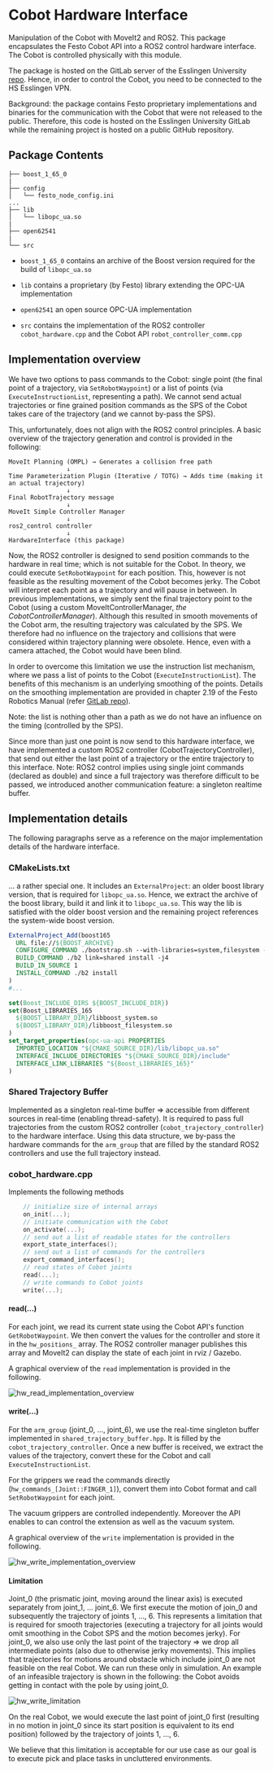 # Cobot Hardware Interface

Manipulation of the Cobot with MoveIt2 and ROS2. This package encapsulates the Festo Cobot API into a ROS2 control hardware interface. The Cobot is controlled physically with this module.

The package is hosted on the GitLab server of the Esslingen University [repo](https://gitlab.hs-esslingen.de/rharbach/cobot_hardware). Hence, in order to control the Cobot, you need to be connected to the HS Esslingen VPN. 


Background: the package contains Festo proprietary implementations and binaries for the communication with the Cobot that were not released to the public. Therefore, this code is hosted on the Esslingen University GitLab while the remaining project is hosted on a public GitHub repository.

## Package Contents
```text
├── boost_1_65_0
|
├── config
│   └── festo_node_config.ini
...
├── lib
│   └── libopc_ua.so
|
├── open62541
|
└── src

```

* ```boost_1_65_0``` contains an archive of the Boost version required for the build of ```libopc_ua.so```

* ```lib``` contains a proprietary (by Festo) library extending the OPC-UA implementation

* ```open62541``` an open source OPC-UA implementation

* ```src``` contains the implementation of the ROS2 controller ```cobot_hardware.cpp``` and the Cobot API ```robot_controller_comm.cpp```



## Implementation overview

We have two options to pass commands to the Cobot: single point (the final point of a trajectory, via ```SetRobotWaypoint```) or a list of points (via ```ExecuteInstructionList```, representing a path). We cannot send actual trajectories or fine grained position commands as the SPS of the Cobot takes care of the trajectory (and we cannot by-pass the SPS).

This, unfortunately, does not align with the ROS2 control principles. A basic overview of the trajectory generation and control is provided in the following:
```text
MoveIt Planning (OMPL) → Generates a collision free path
                ↓
Time Parameterization Plugin (Iterative / TOTG) → Adds time (making it an actual trajectory)
                ↓
Final RobotTrajectory message
                ↓
MoveIt Simple Controller Manager
                ↓
ros2_control controller
                ↓
HardwareInterface (this package)
```
Now, the ROS2 controller is designed to send position commands to the hardware in real time; which is not suitable for the Cobot. In theory, we could execute ```SetRobotWaypoint``` for each position. This, however is not feasible as the resulting movement of the Cobot becomes jerky. The Cobot will interpret each point as a trajectory and will pause in between.
In previous implementations, we simply sent the final trajectory point to the Cobot (using a custom MoveItControllerManager, *the CobotControllerManager*). Although this resulted in smooth movements of the Cobot arm, the resulting trajectory was calculated by the SPS. We therefore had no influence on the trajectory and collisions that were considered within trajectory planning were obsolete. Hence, even with a camera attached, the Cobot would have been blind.

In order to overcome this limitation we use the instruction list mechanism, where we pass a list of points to the Cobot (```ExecuteInstructionList```). The benefits of this mechanism is an underlying smoothing of the points. Details on the smoothing implementation are provided in chapter 2.19 of the Festo Robotics Manual (refer [GitLab repo](https://gitlab.hs-esslingen.de/rharbach/cobot_hardware)).

Note: the list is nothing other than a path as we do not have an influence on the timing (controlled by the SPS).

Since more than just one point is now send to this hardware interface, we have implemented a custom ROS2 controller (CobotTrajectoryController), that send out either the last point of a trajectory or the entire trajectory to this interface.
Note: ROS2 control implies using single joint commands (declared as double) and since a full trajectory was therefore difficult to be passed, we introduced another communication feature: a singleton realtime buffer.



## Implementation details

The following paragraphs serve as a reference on the major implementation details of the hardware interface.

### CMakeLists.txt

... a rather special one. It includes an `ExternalProject`: an older boost library version, that is required for `libopc_ua.so`. Hence, we extract the archive of the boost library, build it and link it to `libopc_ua.so`. This way the lib is satisfied with the older boost version and the remaining project references the system-wide boost version.

```cmake
ExternalProject_Add(boost165
  URL file://${BOOST_ARCHIVE}
  CONFIGURE_COMMAND ./bootstrap.sh --with-libraries=system,filesystem --prefix=${BOOST_INSTALL_DIR}
  BUILD_COMMAND ./b2 link=shared install -j4
  BUILD_IN_SOURCE 1
  INSTALL_COMMAND ./b2 install
)
#...

set(Boost_INCLUDE_DIRS ${BOOST_INCLUDE_DIR})
set(Boost_LIBRARIES_165
  ${BOOST_LIBRARY_DIR}/libboost_system.so
  ${BOOST_LIBRARY_DIR}/libboost_filesystem.so
)
set_target_properties(opc-ua-api PROPERTIES
  IMPORTED_LOCATION "${CMAKE_SOURCE_DIR}/lib/libopc_ua.so"
  INTERFACE_INCLUDE_DIRECTORIES "${CMAKE_SOURCE_DIR}/include"
  INTERFACE_LINK_LIBRARIES "${Boost_LIBRARIES_165}"
)
```

### Shared Trajectory Buffer

Implemented as a singleton real-time  buffer => accessible from different sources in real-time (enabling thread-safety). It is required to pass full trajectories from the custom ROS2 controller (`cobot_trajectory_controller`) to the hardware interface. Using this data structure, we by-pass the hardware commands for the `arm_group` that are filled by the standard ROS2 controllers and use the full trajectory instead.

### cobot_hardware.cpp

Implements the following methods

```cpp
    // initialize size of internal arrays
    on_init(...);
    // initiate communication with the Cobot
    on_activate(...);
    // send out a list of readable states for the controllers
    export_state_interfaces();
    // send out a list of commands for the controllers
    export_command_interfaces();
    // read states of Cobot joints
    read(...);
    // write commands to Cobot joints
    write(...);

```

#### read(...)

For each joint, we read its current state using the Cobot API's function `GetRobotWaypoint`. We then convert the values for the controller and store it in the `hw_positions_` array. The ROS2 controller manager publishes this array and MoveIt2 can display the state of each joint in rviz / Gazebo.

A graphical overview of the `read` implementation is provided in the following.

![hw_read_implementation_overview](img/hw_read.png)

#### write(...)

For the `arm_group` (joint_0, ..., joint_6), we use the real-time singleton buffer implemented in `shared_trajectory_buffer.hpp`. It is filled by the `cobot_trajectory_controller`. Once a new buffer is received, we extract the values of the trajectory, convert these for the Cobot and call `ExecuteInstructionList`. 

For the grippers we read the commands directly (`hw_commands_[Joint::FINGER_1]`), convert them into Cobot format and call `SetRobotWaypoint` for each joint.

The vacuum grippers are controlled independently. Moreover the API enables to can control the extension as well as the vacuum system.

A graphical overview of the `write` implementation is provided in the following.

![hw_write_implementation_overview](img/hw_write.png)


#### Limitation

Joint_0 (the prismatic joint, moving around the linear axis) is executed separately from joint_1, ... joint_6. We first execute the motion of join_0 and subsequently the trajectory of joints 1, ..., 6. This represents a limitation that is required for smooth trajectories (executing a trajectory for all joints would omit smoothing in the Cobot SPS and the motion becomes jerky). For joint_0, we also use only the last point of the trajectory => we drop all intermediate points (also due to otherwise jerky movements). This implies that  trajectories for motions around obstacle which include joint_0 are not feasible on the real Cobot. We can run these only in simulation. An example of an infeasible trajectory is shown in the following: the Cobot avoids getting in contact with the pole by using joint_0. 

![hw_write_limitation](img/hw_limitation.gif)

On the real Cobot, we would execute the last point of joint_0 first (resulting in no motion in joint_0 since its start position is equivalent to its end position) followed by the trajectory of joints 1, ..., 6.

We believe that this limitation is acceptable for our use case as our goal is to execute pick and place tasks in uncluttered environments.